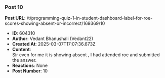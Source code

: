 ### Post 10
**Post URL**: /t/programming-quiz-1-in-student-dashboard-label-for-roe-scores-showing-absent-or-incorrect/169369/10
- **ID**: 604310
- **Author**: Vedant Bhanushali (Vedant22)
- **Created At**: 2025-03-07T17:07:36.673Z
- **Content**:  
  Sir even for me it is showing absent , I had attended roe and submitted the answer.
- **Reactions**: None
- **Post Number**: 10

